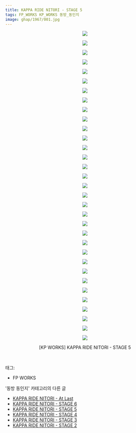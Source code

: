 ```yaml
---
title: KAPPA RIDE NITORI - STAGE 5
tags: FP_WORKS KP_WORKS 동방_동인지
image: ghap/1967/001.jpg
---
```

<div class="article">
<p style="text-align: center; clear: none; float: none;"><img src="{{ site.nasurl }}/ghap/1967/001.jpg"/></p>
<p style="text-align: center; clear: none; float: none;"><img src="{{ site.nasurl }}/ghap/1967/002.jpg"/></p>
<p style="text-align: center; clear: none; float: none;"><img src="{{ site.nasurl }}/ghap/1967/003.jpg"/></p>
<p style="text-align: center; clear: none; float: none;"><img src="{{ site.nasurl }}/ghap/1967/004.jpg"/></p>
<p style="text-align: center; clear: none; float: none;"><img src="{{ site.nasurl }}/ghap/1967/005.jpg"/></p>
<p style="text-align: center; clear: none; float: none;"><img src="{{ site.nasurl }}/ghap/1967/006.jpg"/></p>
<p style="text-align: center; clear: none; float: none;"><img src="{{ site.nasurl }}/ghap/1967/007.jpg"/></p>
<p style="text-align: center; clear: none; float: none;"><img src="{{ site.nasurl }}/ghap/1967/008.jpg"/></p>
<p style="text-align: center; clear: none; float: none;"><img src="{{ site.nasurl }}/ghap/1967/009.jpg"/></p>
<p style="text-align: center; clear: none; float: none;"><img src="{{ site.nasurl }}/ghap/1967/010.jpg"/></p>
<p style="text-align: center; clear: none; float: none;"><img src="{{ site.nasurl }}/ghap/1967/011.jpg"/></p>
<p style="text-align: center; clear: none; float: none;"><img src="{{ site.nasurl }}/ghap/1967/012.jpg"/></p>
<p style="text-align: center; clear: none; float: none;"><img src="{{ site.nasurl }}/ghap/1967/013.jpg"/></p>
<p style="text-align: center; clear: none; float: none;"><img src="{{ site.nasurl }}/ghap/1967/014.jpg"/></p>
<p style="text-align: center; clear: none; float: none;"><img src="{{ site.nasurl }}/ghap/1967/015.jpg"/></p>
<p style="text-align: center; clear: none; float: none;"><img src="{{ site.nasurl }}/ghap/1967/016.jpg"/></p>
<p style="text-align: center; clear: none; float: none;"><img src="{{ site.nasurl }}/ghap/1967/017.jpg"/></p>
<p style="text-align: center; clear: none; float: none;"><img src="{{ site.nasurl }}/ghap/1967/018.jpg"/></p>
<p style="text-align: center; clear: none; float: none;"><img src="{{ site.nasurl }}/ghap/1967/019.jpg"/></p>
<p style="text-align: center; clear: none; float: none;"><img src="{{ site.nasurl }}/ghap/1967/020.jpg"/></p>
<p style="text-align: center; clear: none; float: none;"><img src="{{ site.nasurl }}/ghap/1967/021.jpg"/></p>
<p style="text-align: center; clear: none; float: none;"><img src="{{ site.nasurl }}/ghap/1967/022.jpg"/></p>
<p style="text-align: center; clear: none; float: none;"><img src="{{ site.nasurl }}/ghap/1967/023.jpg"/></p>
<p style="text-align: center; clear: none; float: none;"><img src="{{ site.nasurl }}/ghap/1967/024.jpg"/></p>
<p style="text-align: center; clear: none; float: none;"><img src="{{ site.nasurl }}/ghap/1967/025.jpg"/></p>
<p style="text-align: center; clear: none; float: none;"><img src="{{ site.nasurl }}/ghap/1967/026.jpg"/></p>
<p style="text-align: center; clear: none; float: none;"><img src="{{ site.nasurl }}/ghap/1967/027.jpg"/></p>
<p style="text-align: center; clear: none; float: none;"><img src="{{ site.nasurl }}/ghap/1967/028.jpg"/></p>
<p style="text-align: center; clear: none; float: none;"><img src="{{ site.nasurl }}/ghap/1967/029.jpg"/></p>
<p style="text-align: center; clear: none; float: none;"><img src="{{ site.nasurl }}/ghap/1967/030.jpg"/></p>
<p style="text-align: center; clear: none; float: none;"><img src="{{ site.nasurl }}/ghap/1967/031.jpg"/></p>
<p style="text-align: center; clear: none; float: none;"><img src="{{ site.nasurl }}/ghap/1967/032.jpg"/></p>
<p style="text-align: center; clear: none; float: none;"><img src="{{ site.nasurl }}/ghap/1967/033.jpg"/></p>
<p style="text-align: center; clear: none; float: none;">[KP WORKS] KAPPA RIDE NITORI - STAGE 5</p>
<p><br/></p>
</div><div class="tagTrail">
<p>태그: </p>
<ul>
<li>FP WORKS</li>
</ul>
</div><div class="another">
<p>'동방 동인지' 카테고리의 다른 글</p>
<ul>
<li><a href="/2016-09-03-ghap_1969">KAPPA RIDE NITORI - At Last</a></li>
<li><a href="/2016-09-03-ghap_1968">KAPPA RIDE NITORI - STAGE 6</a></li>
<li><a href="/2016-09-02-ghap_1967">KAPPA RIDE NITORI - STAGE 5</a></li>
<li><a href="/2016-09-02-ghap_1966">KAPPA RIDE NITORI - STAGE 4</a></li>
<li><a href="/2016-09-02-ghap_1965">KAPPA RIDE NITORI - STAGE 3</a></li>
<li><a href="/2016-09-02-ghap_1964">KAPPA RIDE NITORI - STAGE 2</a></li>
</ul>
</div><div class="cb_module cb_fluid">
<div class="cb_wrt cb_profile">
</div><!-- commentList close -->
</div>